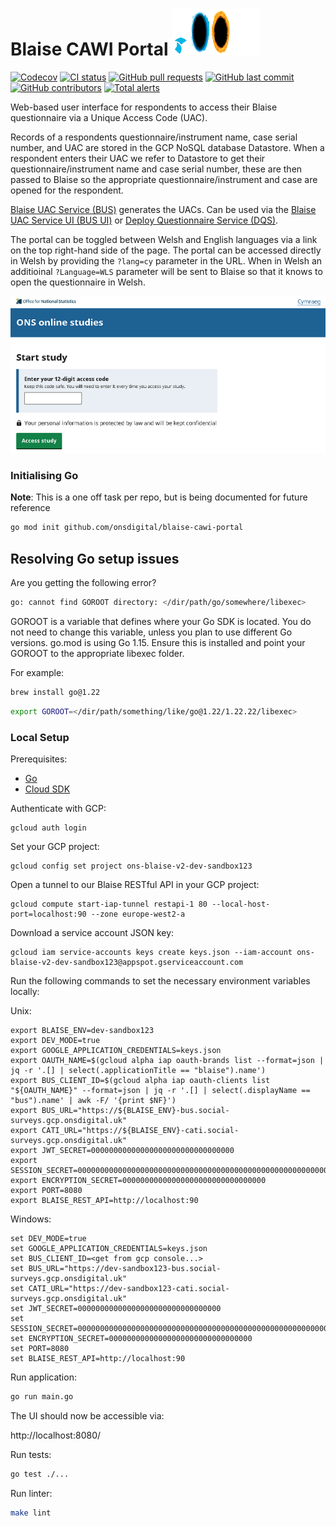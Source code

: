 # Blaise CAWI Portal ![Portal](.github/portal.gif)

[![Codecov](https://codecov.io/gh/ONSdigital/blaise-cawi-portal/branch/main/graph/badge.svg)](https://codecov.io/gh/ONSdigital/blaise-cawi-portal)
[![CI status](https://github.com/ONSdigital/blaise-cawi-portal/workflows/Test%20and%20coverage/badge.svg)](https://github.com/ONSdigital/blaise-cawi-portal/workflows/Test%20coverage%20report/badge.svg)
[![GitHub pull requests](https://img.shields.io/github/issues-pr-raw/ONSdigital/blaise-cawi-portal.svg)](https://github.com/ONSdigital/blaise-cawi-portal/pulls)
[![GitHub last commit](https://img.shields.io/github/last-commit/ONSdigital/blaise-cawi-portal.svg)](https://github.com/ONSdigital/blaise-cawi-portal/commits)
[![GitHub contributors](https://img.shields.io/github/contributors/ONSdigital/blaise-cawi-portal.svg)](https://github.com/ONSdigital/blaise-cawi-portal/graphs/contributors)
[![Total alerts](https://img.shields.io/lgtm/alerts/g/ONSdigital/blaise-cawi-portal.svg?logo=lgtm&logoWidth=18)](https://lgtm.com/projects/g/ONSdigital/blaise-cawi-portal/alerts/)

Web-based user interface for respondents to access their Blaise questionnaire via a Unique Access Code (UAC). 

Records of a respondents questionnaire/instrument name, case serial number, and UAC are stored in the GCP NoSQL database Datastore. When a respondent enters their UAC we refer to Datastore to get their questionnaire/instrument name and case serial number, these are then passed to Blaise so the appropriate questionnaire/instrument and case are opened for the respondent.

[Blaise UAC Service (BUS)](https://github.com/ONSdigital/blaise-uac-service) generates the UACs. Can be used via the [Blaise UAC Service UI (BUS UI)](https://github.com/ONSdigital/blaise-uac-service-ui) or [Deploy Questionnaire Service (DQS)](https://github.com/ONSdigital/blaise-deploy-questionnaire-service).

The portal can be toggled between Welsh and English languages via a link on the top right-hand side of the page. The portal can be accessed directly in Welsh by providing the `?lang=cy` parameter in the URL. When in Welsh an additioinal `?Language=WLS` parameter will be sent to Blaise so that it knows to open the questionnaire in Welsh.

![UI](.github/ui.png)

### Initialising Go

**Note**: This is a one off task per repo, but is being documented for future reference

```sh
go mod init github.com/onsdigital/blaise-cawi-portal
```

## Resolving Go setup issues

Are you getting the following error?

```sh
go: cannot find GOROOT directory: </dir/path/go/somewhere/libexec>
```

GOROOT is a variable that defines where your Go SDK is located. You do not need to change this variable, unless you plan to use different Go versions. go.mod is using Go 1.15. Ensure this is installed and point your GOROOT to the appropriate libexec folder.

For example:

```sh
brew install go@1.22
```

```sh
export GOROOT=</dir/path/something/like/go@1.22/1.22.22/libexec>
```

### Local Setup

Prerequisites:

- [Go](https://go.dev/)
- [Cloud SDK](https://cloud.google.com/sdk/)

Authenticate with GCP:
```shell
gcloud auth login
```

Set your GCP project:
```shell
gcloud config set project ons-blaise-v2-dev-sandbox123
```

Open a tunnel to our Blaise RESTful API in your GCP project:
```shell
gcloud compute start-iap-tunnel restapi-1 80 --local-host-port=localhost:90 --zone europe-west2-a
```

Download a service account JSON key:
```
gcloud iam service-accounts keys create keys.json --iam-account ons-blaise-v2-dev-sandbox123@appspot.gserviceaccount.com
```

Run the following commands to set the necessary environment variables locally:

Unix:

```
export BLAISE_ENV=dev-sandbox123
export DEV_MODE=true
export GOOGLE_APPLICATION_CREDENTIALS=keys.json
export OAUTH_NAME=$(gcloud alpha iap oauth-brands list --format=json | jq -r '.[] | select(.applicationTitle == "blaise").name')
export BUS_CLIENT_ID=$(gcloud alpha iap oauth-clients list "${OAUTH_NAME}" --format=json | jq -r '.[] | select(.displayName == "bus").name' | awk -F/ '{print $NF}')
export BUS_URL="https://${BLAISE_ENV}-bus.social-surveys.gcp.onsdigital.uk"
export CATI_URL="https://${BLAISE_ENV}-cati.social-surveys.gcp.onsdigital.uk"
export JWT_SECRET=00000000000000000000000000000000
export SESSION_SECRET=0000000000000000000000000000000000000000000000000000000000000000
export ENCRYPTION_SECRET=00000000000000000000000000000000
export PORT=8080
export BLAISE_REST_API=http://localhost:90
```

Windows:

```
set DEV_MODE=true
set GOOGLE_APPLICATION_CREDENTIALS=keys.json
set BUS_CLIENT_ID=<get from gcp console...>
set BUS_URL="https://dev-sandbox123-bus.social-surveys.gcp.onsdigital.uk"
set CATI_URL="https://dev-sandbox123-cati.social-surveys.gcp.onsdigital.uk"
set JWT_SECRET=00000000000000000000000000000000
set SESSION_SECRET=0000000000000000000000000000000000000000000000000000000000000000
set ENCRYPTION_SECRET=00000000000000000000000000000000
set PORT=8080
set BLAISE_REST_API=http://localhost:90
```

Run application:

```sh
go run main.go
```

The UI should now be accessible via:

http://localhost:8080/

Run tests:

```sh
go test ./...
```

Run linter:
```sh
make lint
```
